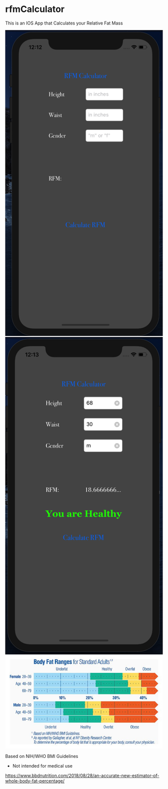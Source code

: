 # rfmCalculator
This is an IOS App that Calculates your Relative Fat Mass


![](rfmAppImages/Start_Page.png)
![](rfmAppImages/Calculate.png)
![](rfmAppImages/BFR.jpg)

Based on NIH/WHO BMI Guidelines
* Not intended for medical use

https://www.bbdnutrition.com/2018/08/28/an-accurate-new-estimator-of-whole-body-fat-percentage/
